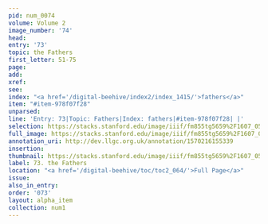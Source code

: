 ```yaml
---
pid: num_0074
volume: Volume 2
image_number: '74'
head: 
entry: '73'
topic: the Fathers
first_letter: 51-75
page: 
add: 
xref: 
see: 
index: "<a href='/digital-beehive/index2/index_1415/'>fathers</a>"
item: "#item-978f07f28"
unparsed: 
line: 'Entry: 73|Topic: Fathers|Index: fathers|#item-978f07f28| |'
selection: https://stacks.stanford.edu/image/iiif/fm855tg5659%2F1607_0541/685,1107,3099,659/full/0/default.jpg
full_image: https://stacks.stanford.edu/image/iiif/fm855tg5659%2F1607_0541/full/full/0/default.jpg
annotation_uri: http://dev.llgc.org.uk/annotation/1570216155339
insertion: 
thumbnail: https://stacks.stanford.edu/image/iiif/fm855tg5659%2F1607_0541/685,1107,600,180/250,/0/default.jpg
label: 73. the Fathers
location: "<a href='/digital-beehive/toc/toc2_064/'>Full Page</a>"
issue: 
also_in_entry: 
order: '073'
layout: alpha_item
collection: num1
---
```

